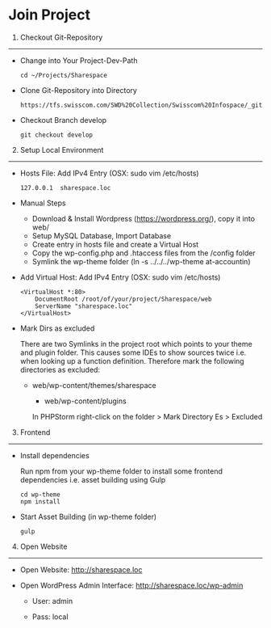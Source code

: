 Join Project
============


1) Checkout Git-Repository
--------------------------


* Change into Your Project-Dev-Path

      cd ~/Projects/Sharespace

* Clone Git-Repository into Directory

      https://tfs.swisscom.com/SWD%20Collection/Swisscom%20Infospace/_git/Swisscom%20Sharespace%20Landingpage

* Checkout Branch develop

      git checkout develop


2) Setup Local Environment
--------------------------

* Hosts File: Add IPv4 Entry (OSX: sudo vim /etc/hosts)

      127.0.0.1  sharespace.loc
     

* Manual Steps

  * Download & Install Wordpress (https://wordpress.org/), copy it into web/ 
  * Setup MySQL Database, Import Database
  * Create entry in hosts file and create a Virtual Host
  * Copy the wp-config.php and .htaccess files from the /config folder
  * Symlink the wp-theme folder (ln -s ../../../wp-theme at-accountin)
  

* Add Virtual Host: Add IPv4 Entry (OSX: sudo vim /etc/hosts)
  
      <VirtualHost *:80>
          DocumentRoot /root/of/your/project/Sharespace/web
          ServerName "sharespace.loc"
      </VirtualHost>

* Mark Dirs as excluded

  There are two Symlinks in the project root which points to your theme and plugin folder. This causes some IDEs to show sources twice i.e. when looking up a function definition. Therefore mark the following directories as excluded:

  * web/wp-content/themes/sharespace

 	* web/wp-content/plugins

    In PHPStorm right-click on the folder > Mark Directory Es > Excluded


3) Frontend
-----------

* Install dependencies

  Run npm from your wp-theme folder to install some frontend dependencies i.e. asset building using Gulp

      cd wp-theme
      npm install

* Start Asset Building (in wp-theme folder)

      gulp


4) Open Website
---------------

* Open Website: http://sharespace.loc

* Open WordPress Admin Interface: http://sharespace.loc/wp-admin

  * User: admin

  * Pass: local
